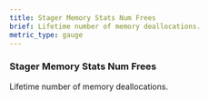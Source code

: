 ```yaml
---
title: Stager Memory Stats Num Frees
brief: Lifetime number of memory deallocations.
metric_type: gauge
---
```


### Stager Memory Stats Num Frees

Lifetime number of memory deallocations.